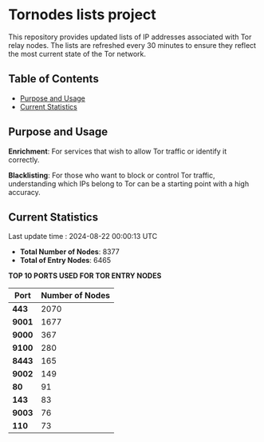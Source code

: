 # Tornodes lists project

This repository provides updated lists of IP addresses associated with Tor relay nodes. The lists are refreshed every 30 minutes to ensure they reflect the most current state of the Tor network.

## Table of Contents

- [Purpose and Usage](#purpose-and-usage)
- [Current Statistics](#current-statistics)


## Purpose and Usage

**Enrichment**: For services that wish to allow Tor traffic or identify it correctly.

**Blacklisting**: For those who want to block or control Tor traffic, understanding which IPs belong to Tor can be a starting point with a high accuracy.

## Current Statistics

Last update time : 2024-08-22 00:00:13 UTC

- **Total Number of Nodes**: 8377
- **Total of Entry Nodes**: 6465

**TOP 10 PORTS USED FOR TOR ENTRY NODES**

| **Port** | **Number of Nodes** |
|------|-----------------|
| **443**   | 2070  |
| **9001**   | 1677  |
| **9000**   | 367  |
| **9100**   | 280  |
| **8443**   | 165  |
| **9002**   | 149  |
| **80**   | 91  |
| **143**   | 83  |
| **9003**   | 76  |
| **110**   | 73  |

